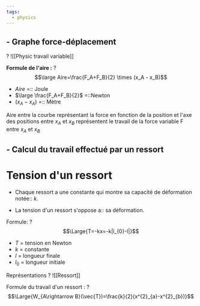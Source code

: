 ```yaml
---
tags:
  - physics
---
```


## - Graphe force-déplacement
?
![[Physic travail variable]]

**Formule de l'aire :**
?
$$\large Aire=\frac{F_A+F_B}{2} \times (x_A - x_B)$$

- $Aire$ =:: Joule
- $\large \frac{F_A+F_B}{2}$ =::Newton
- $(x_A - x_A)$ =:: Mètre

Aire entre la courbe représentant la force en fonction de la position et l'axe des positions entre $x_A$ et $x_B$ représentent le travail de la force variable F entre $x_A$ et $x_B$

## - Calcul du travail effectué par un ressort 
# Tension d'un ressort

- Chaque ressort a une constante qui montre sa capacité de déformation notée:: $k$.

- La tension d'un ressort s'oppose a:: sa déformation.

Formule: 
? $$\Large{T=-kx=-k|l_{0}-l|}$$

- $T$ = tension en Newton
- $k$ = constante
- $l$ = longueur finale
- $l_{0}$ = longueur initiale

Représentations 
? 
![[Ressort]]

Formule du travail d'un ressort  :
? $$\Large{W_{A\rightarrow B}(\vec{T})=\frac{k}{2}(x^{2}_{a}-x^{2}_{b})}$$